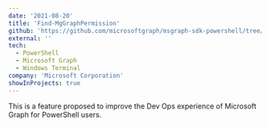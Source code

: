 ```yaml
---
date: '2021-08-20'
title: 'Find-MgGraphPermission'
github: 'https://github.com/microsoftgraph/msgraph-sdk-powershell/tree/FehintolaObafemi/permission'
external: ''
tech:
  - PowerShell
  - Microsoft Graph
  - Windows Terminal
company: 'Microsoft Corporation'
showInProjects: true
---
```


This is a feature proposed to improve the Dev Ops experience of Microsoft Graph for PowerShell users.
